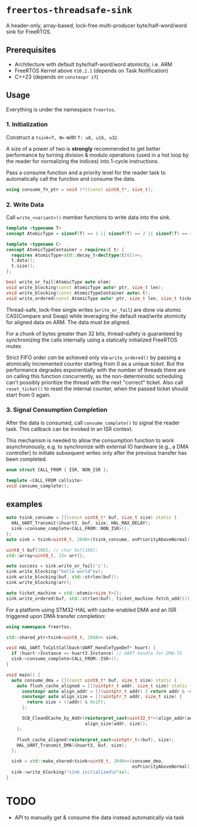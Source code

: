 # `freertos-threadsafe-sink`

A header-only, array-based, lock-free multi-producer byte/half-word/word sink
for FreeRTOS.

## Prerequisites

- Architecture with default byte/half-word/word atomicity, i.e. ARM
- FreeRTOS Kernel above `V10.2.1` (depends on Task Notification)
- C++23 (depends on `constexpr if`)

## Usage

Everything is under the namespace `freertos`.

### 1. Initialization

Construct a `tsink<T, N>` with `T: u8, u16, u32`.

A size of a power of two is **strongly** recommended to get better performance
by turning division & modulo operations (used in a hot loop by the reader for
normalizing the indices) into 1-cycle instructions.

Pass a consume function and a priority level for the reader task to
automatically call the function and consume the data.

```cpp
using consume_fn_ptr = void (*)(const uint8_t*, size_t);
```

### 2. Write Data

Call `write_<variant>()` member functions to write data into the sink.

```cpp
template <typename T>
concept AtomicType = sizeof(T) == 1 || sizeof(T) == 2 || sizeof(T) == 4;

template <typename C>
concept AtomicTypeContainer = requires(C t) {
  requires AtomicType<std::decay_t<decltype(t[0])>>;
  t.data();
  t.size();
};

bool write_or_fail(AtomicType auto elem)
void write_blocking(const AtomicType auto* ptr, size_t len);
void write_blocking(const AtomicTypeContainer auto& t);
void write_ordered(const AtomicType auto* ptr, size_t len, size_t ticket);
```

Thread-safe, lock-free single writes (`write_or_fail`) are done via atomic
CAS(Compare and Swap) while leveraging the default read/write atomicity for
aligned data on ARM. The data must be aligned.

For a chunk of bytes greater than 32 bits, thread-safety is guaranteed by
synchronizing the calls internally using a statically initialized FreeRTOS
mutex.

Strict FIFO order *can* be achieved only via `write_ordered()` by passing a
atomically incremented counter starting from 0 as a unique *ticket*. But the
performance degrades exponentially with the number of threads there are on
calling this function concurrently, as the non-deterministic scheduling can't
possibly prioritize the thread with the next "correct" ticket. Also call
`reset_ticket()` to reset the internal counter, when the passed ticket should
start from 0 again.

### 3. Signal Consumption Completion

After the data is consumed, call `consume_complete()` to signal the reader task.
This callback can be invoked in an ISR context.

This mechanism is needed to allow the consumption function to work
asynchronously, e.g. to synchronize with external IO hardware (e.g., a DMA
controller) to initiate subsequent writes only after the previous transfer has
been completed.

```cpp
enum struct CALL_FROM { ISR, NON_ISR };

template <CALL_FROM callsite>
void consume_complete();
```

## examples

```cpp
auto tsink_consume = [](const uint8_t* buf, size_t size) static {
  HAL_UART_Transmit(&huart3, buf, size, HAL_MAX_DELAY);
  sink->consume_complete<CALL_FROM::NON_ISR>();
};
auto sink = tsink<uint8_t, 2048>(tsink_consume, osPriorityAboveNormal);;

uint8_t buf[100]; // char buf[100];
std::array<uint8_t, 15> arr{};

auto success = sink.write_or_fail('c');
sink.write_blocking("hello world"sv);
sink.write_blocking(buf, std::strlen(buf));
sink.write_blocking(arr);

auto ticket_machine = std::atomic<size_t>{};
sink.write_ordered(buf, std::strlen(buf), ticket_machine.fetch_add(1));
```

For a platform using STM32-HAL with cache-enabled DMA and an ISR triggered upon
DMA transfer completion:

```cpp
using namespace freertos;

std::shared_ptr<tsink<uint8_t, 2048>> sink;

void HAL_UART_TxCpltCallback(UART_HandleTypeDef* huart) {
  if (huart->Instance == huart3.Instance) // UART handle for DMA-TX
  sink->consume_complete<CALL_FROM::ISR>();
}

void main() {
  auto consume_dma = [](const uint8_t* buf, size_t size) static {
    auto flush_cache_aligned = [](uintptr_t addr, size_t size) static {
      constexpr auto align_addr = [](uintptr_t addr) { return addr & ~0x1F; };
      constexpr auto align_size = [](uintptr_t addr, size_t size) {
        return size + ((addr) & 0x1F);
      };

      SCB_CleanDCache_by_Addr(reinterpret_cast<uint32_t*>(align_addr(addr)),
                              align_size(addr, size));
    };

    flush_cache_aligned(reinterpret_cast<uintptr_t>(buf), size);
    HAL_UART_Transmit_DMA(&huart3, buf, size);
  };

  sink = std::make_shared<tsink<uint8_t, 2048>>(consume_dma,
                                                osPriorityAboveNormal);
  sink->write_blocking("sink initialized\n"sv);
}
```

# TODO

- API to manually get & consume the data instead automatically via task

